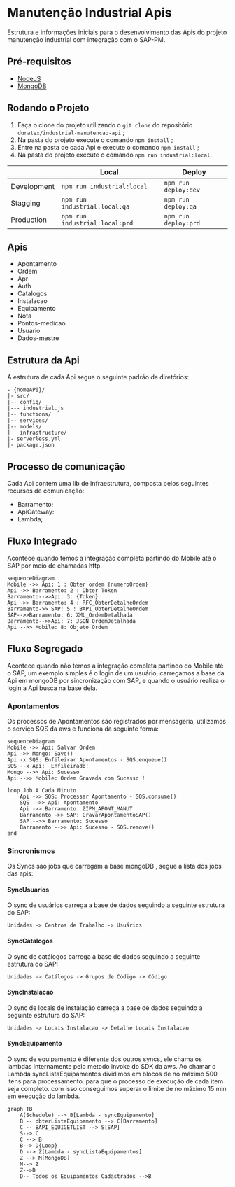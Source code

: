 # Manutenção Industrial Apis

Estrutura e informações iniciais para o desenvolvimento das Apis do projeto manutenção industrial com integração com o SAP-PM.

## Pré-requisitos

- [NodeJS](https://nodejs.org)
- [MongoDB](https://www.mongodb.com)

## Rodando o Projeto

1. Faça o clone do projeto utilizando o  `git clone` do repositório `duratex/industrial-manutencao-api` ;
2. Na pasta do projeto execute o comando `npm install` ;
3. Entre na pasta de cada Api e  execute o comando `npm install` ;
4. Na pasta do projeto execute o comando `npm run industrial:local`.



|                |Local                        | Deploy |
|----------------|-------------------------------|-------------|
| Development | `npm run industrial:local`           | `npm run deploy:dev` |
|Stagging          |`npm run industrial:local:qa`     | `npm run deploy:qa`  |
|Production          |`npm run industrial:local:prd`  | `npm run deploy:prd` |



## Apis

- Apontamento
- Ordem
- Apr
- Auth
- Catalogos
- Instalacao
- Equipamento
- Nota
- Pontos-medicao
- Usuario
- Dados-mestre

## Estrutura da Api

A estrutura de cada  Api segue o seguinte padrão de diretórios:

```
- {nomeAPI}/
|- src/
|-- config/
|--- industrial.js
|-- functions/
|-- services/
|-- models/
|-- infrastructure/
|- serverless.yml
|- package.json
```


## Processo de comunicação

Cada Api contem uma lib de infraestrutura, composta pelos seguintes recursos de comunicação: 
 - Barramento;
 - ApiGateway:
 - Lambda;


## Fluxo Integrado
Acontece quando temos a integração completa partindo do Mobile até o SAP por meio de chamadas http.
```mermaid
sequenceDiagram
Mobile ->> Api: 1 : Obter ordem {numeroOrdem}
Api ->> Barramento: 2 : Obter Token 
Barramento-->>Api: 3: {Token}
Api ->> Barramento: 4 : RFC_ObterDetalheOrdem
Barramento->> SAP: 5 : BAPI_ObterDetalheOrdem
SAP-->>Barramento: 6: XML_OrdemDetalhada
Barramento-->>Api: 7: JSON_OrdemDetalhada
Api -->> Mobile: 8: Objeto Ordem

```

## Fluxo Segregado
Acontece quando não temos a integração completa partindo do Mobile até o SAP,
 um exemplo simples é o login de um usuário,  carregamos a base da Api  em mongoDB por sincronização com SAP, e quando o usuário realiza o login a Api busca na base dela.

### Apontamentos
Os processos de Apontamentos são registrados por mensageria, utilizamos o serviço SQS da aws e funciona da seguinte forma: 

```mermaid
sequenceDiagram
Mobile ->> Api: Salvar Ordem
Api ->> Mongo: Save()
Api -x SQS: Enfileirar Apontamentos - SQS.enqueue()
SQS --x Api:  Enfileirado!
Mongo -->> Api: Sucesso
Api -->> Mobile: Ordem Gravada com Sucesso !

loop Job A Cada Minuto
    Api ->> SQS: Processar Apontamento - SQS.consume() 
    SQS -->> Api: Apontamento
    Api ->> Barramento: ZIPM_APONT_MANUT
    Barramento ->> SAP: GravarApontamentoSAP()
    SAP -->> Barramento: Sucesso
    Barramento -->> Api: Sucesso - SQS.remove()
end

```

### Sincronismos  
Os Syncs  são  jobs que carregam a base mongoDB , segue a lista dos jobs das apis: 

#### SyncUsuarios

O sync de usuários carrega a base de dados seguindo a seguinte estrutura do SAP: 

``Unidades -> Centros de Trabalho -> Usuários ``

#### SyncCatalogos

O sync de catálogos carrega a base de dados seguindo a seguinte estrutura do SAP: 

``Unidades -> Catálogos -> Grupos de Código -> Código ``

#### SyncInstalacao

O sync de locais de instalação  carrega a base de dados seguindo a seguinte estrutura do SAP: 

``Unidades -> Locais Instalacao -> Detalhe Locais Instalacao ``

#### SyncEquipamento

O sync de equipamento é diferente dos outros syncs, ele chama os lambdas internamente pelo metodo invoke do SDK da aws. Ao chamar o Lambda  syncListaEquipamentos dividimos em blocos de no máximo 500 itens para processamento. para que o processo de execução de cada item seja completo. com isso conseguimos superar o limite de no máximo 15 min em execução do lambda.

```mermaid
graph TB
    A(Schedule) --> B[Lambda - syncEquipamento]
    B -- obterListaEquipamento --> C[Barramento]
    C -- BAPI_EQUIGETLIST --> S[SAP]
    S--> C
    C --> B
    B--> D{Loop}
    D --> Z[Lambda - syncListaEquipamentos]
	Z --> M[MongoDB]
	M--> Z
	Z-->D
	D-- Todos os Equipamentos Cadastrados -->B
```

